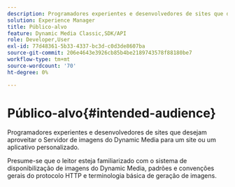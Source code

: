 ```yaml
---
description: Programadores experientes e desenvolvedores de sites que desejam aproveitar o Servidor de imagens do Dynamic Media para um site ou um aplicativo personalizado.
solution: Experience Manager
title: Público-alvo
feature: Dynamic Media Classic,SDK/API
role: Developer,User
exl-id: 77d48361-5b33-4337-bc3d-c0d3de8607ba
source-git-commit: 206e4643e3926cb85b4be2189743578f88180be7
workflow-type: tm+mt
source-wordcount: '70'
ht-degree: 0%

---
```


# Público-alvo{#intended-audience}

Programadores experientes e desenvolvedores de sites que desejam aproveitar o Servidor de imagens do Dynamic Media para um site ou um aplicativo personalizado.

Presume-se que o leitor esteja familiarizado com o sistema de disponibilização de imagens do Dynamic Media, padrões e convenções gerais do protocolo HTTP e terminologia básica de geração de imagens.
